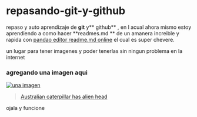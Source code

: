 # repasando-git-y-github

repaso y auto aprendizaje de **git** y** github** , en l acual ahora mismo estoy aprendiendo a como hacer **readmes.md ** de un amanera increible y rapida con [pandao editor readme.md online](https://pandao.github.io/ "pandao editor readme.md online") el cual es super chevere.

un lugar para tener imagenes y poder tenerlas sin ningun problema en la internet

###   agregando una imagen aqui
[![una imagen ](https://imgur.com/gallery/SlTmMYc "una imagen ")](https://imgur.com/gallery/SlTmMYc "una imagen ")

<blockquote class="imgur-embed-pub" lang="en" data-id="a/SlTmMYc"  ><a href="//imgur.com/a/SlTmMYc">Australian caterpillar has alien head</a></blockquote><script async src="//s.imgur.com/min/embed.js" charset="utf-8"></script>
ojala y funcione
